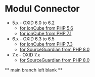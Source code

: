# Modul Connector

- 5.x - OXID 6.0 to 6.2
  - [for ionCube from PHP 5.6](https://github.com/d3datadevelopment/ModCfg/tree/rel_5.x_ionCube_from_PHP5.6)
  - [for ionCube from PHP 7.1](https://github.com/d3datadevelopment/ModCfg/tree/rel_5.x_ionCube_from_PHP7.1)
- 6.x - OXID 6.3 to 6.5
  - [for ionCube from PHP 7.3](https://github.com/d3datadevelopment/ModCfg/tree/rel_6.x_ionCube_from_PHP7.3)
  - [for SourceGuardian from PHP 8.0](https://github.com/d3datadevelopment/ModCfg/tree/rel_6.x_SourceGuardian_from_PHP8.0)
- 7.x - OXID 7.x
  - [for SourceGuardian from PHP 8.0](https://github.com/d3datadevelopment/ModCfg/tree/rel_7.x_SourceGuardian_from_PHP8.0)

** main branch left blank **
